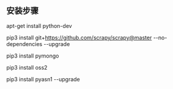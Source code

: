 ## 安装步骤

apt-get install python-dev

pip3 install git+https://github.com/scrapy/scrapy@master --no-dependencies --upgrade

pip3 install pymongo

pip3 install oss2

pip3 install pyasn1 --upgrade
